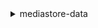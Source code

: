 <details>

<summary>
mediastore-data
</summary>

- <details><summary>delete-object</summary>

  * --path
  * --cli-input-json
  * --cli-input-yaml
  * --generate-cli-skeleton


- <details><summary>describe-object</summary>

  * --path
  * --cli-input-json
  * --cli-input-yaml
  * --generate-cli-skeleton


- <details><summary>get-object</summary>

  * --path
  * --range


- <details><summary>help</summary>

  * 


- <details><summary>list-items</summary>

  * --path
  * --cli-input-json
  * --cli-input-yaml
  * --starting-token
  * --page-size
  * --max-items
  * --generate-cli-skeleton


- <details><summary>put-object</summary>

  * --body
  * --path
  * --content-type
  * --cache-control
  * --storage-class
  * --upload-availability
  * --cli-input-json
  * --cli-input-yaml
  * --generate-cli-skeleton


</details>

